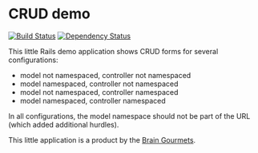 # CRUD demo

[![Build Status](https://travis-ci.org/braingourmets/crud.svg?branch=master)](https://travis-ci.org/braingourmets/crud)
[![Dependency Status](https://gemnasium.com/badges/github.com/braingourmets/crud.svg)](https://gemnasium.com/github.com/braingourmets/crud)

This little Rails demo application shows CRUD forms for several configurations:

* model not namespaced, controller not namespaced
* model namespaced, controller not namespaced
* model not namespaced, controller namespaced
* model namespaced, controller namespaced

In all configurations, the model namespace should not be part of the URL
(which added additional hurdles).

This little application is a product by the
[Brain Gourmets](http://www.braingourmets.com/).
